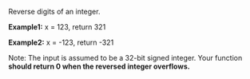 Reverse digits of an integer.

**Example1:** x = 123, return 321

**Example2:** x = -123, return -321

Note:
The input is assumed to be a 32-bit signed integer. Your function **should return 0 when the reversed integer overflows.**